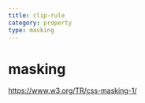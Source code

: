 ```yaml
---
title: clip-rule
category: property
type: masking
---
```


# masking

<https://www.w3.org/TR/css-masking-1/>
